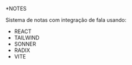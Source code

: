 *NOTES

Sistema de notas com integração de fala usando:

- REACT
- TAILWIND
- SONNER
- RADIX
- VITE

